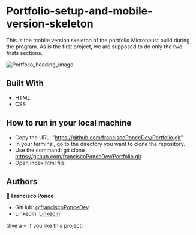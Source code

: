# Portfolio-setup-and-mobile-version-skeleton

This is the mobile version skeleton of the portfolio Micronaust build during the program.
As is the first project, we are supposed to do only the two firsts sections.

![Portfolio_heading_image](https://user-images.githubusercontent.com/93161838/151098468-ef4508e3-9fc4-4bb3-88e6-5265e7482084.png)

## Built With

- HTML
- CSS


## How to run in your local machine

- Copy the URL: "https://github.com/franciscoPonceDev/Portfolio.git"
- In your terminal, go to the directory you want to clone the repository.
- Use the command: git clone https://github.com/franciscoPonceDev/Portfolio.git
- Open index.html file

## Authors

👤 **Francisco Ponce**

- GitHub: [@franciscoPonceDev](https://github.com/franciscoPonceDev)
- LinkedIn: [LinkedIn](https://www.linkedin.com/in/dev-ponce/)


Give a ⭐️ if you like this project!
